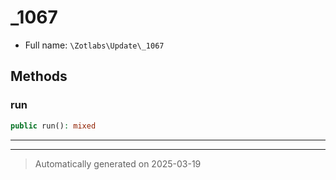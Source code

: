 
# _1067





* Full name: `\Zotlabs\Update\_1067`




## Methods


### run



```php
public run(): mixed
```












***


***
> Automatically generated on 2025-03-19
